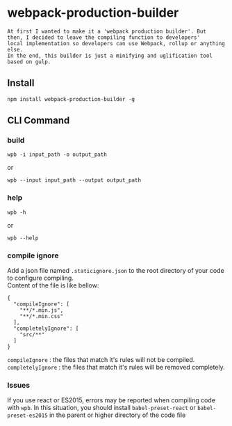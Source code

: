 # webpack-production-builder
    At first I wanted to make it a 'webpack production builder'. But 
    then, I decided to leave the compiling function to developers' 
    local implementation so developers can use Webpack, rollup or anything else. 
    In the end, this builder is just a minifying and uglification tool based on gulp.

## Install
`npm install webpack-production-builder -g`

## CLI Command
### build
`wpb -i input_path -o output_path`

or

`wpb --input input_path --output output_path`

### help
`wpb -h`

or

`wpb --help`

### compile ignore
Add a json file named `.staticignore.json` to the root directory of your code to configure compiling.   
Content of the file is like bellow:  

    {
      "compileIgnore": [
        "**/*.min.js",
        "**/*.min.css"
      ],
      "completelyIgnore": [
        "src/**"
      ]
    }
    
`compileIgnore` : the files that match it's rules will not be compiled.  
`completelyIgnore` : the files that match it's rules will be removed completely.  

### Issues
If you use react or ES2015, errors may be reported when compiling code
with `wpb`. In this situation, you should install `babel-preset-react`
or `babel-preset-es2015` in the parent or higher directory of the code
file

